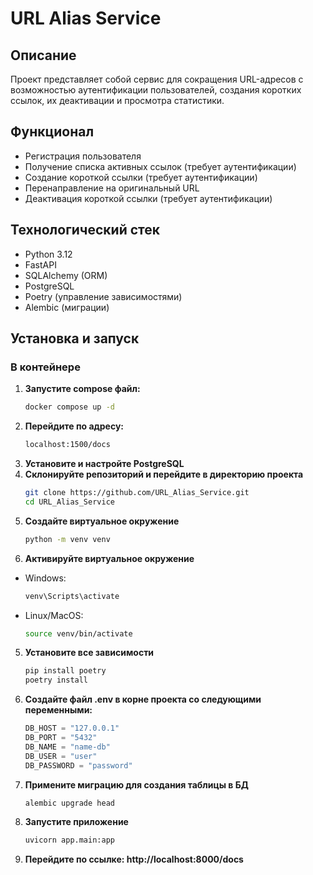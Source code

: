 # URL Alias Service

## Описание
Проект представляет собой сервис для сокращения URL-адресов с возможностью аутентификации пользователей, создания коротких ссылок, их деактивации и просмотра статистики.

## Функционал
- Регистрация пользователя
- Получение списка активных ссылок (требует аутентификации)
- Создание короткой ссылки (требует аутентификации)
- Перенаправление на оригинальный URL
- Деактивация короткой ссылки (требует аутентификации)

## Технологический стек
- Python 3.12
- FastAPI
- SQLAlchemy (ORM)
- PostgreSQL
- Poetry (управление зависимостями)
- Alembic (миграции)

## Установка и запуск

### В контейнере

1. **Запустите compose файл:**
    ```bash
   docker compose up -d
2. **Перейдите по адресу:**
    ```bash
    localhost:1500/docs

1. **Установите и настройте  PostgreSQL**
2. **Склонируйте репозиторий и перейдите в директорию проекта**
   ```bash
   git clone https://github.com/URL_Alias_Service.git
   cd URL_Alias_Service

3. **Создайте виртуальное окружение**
    ```bash
    python -m venv venv
   
4. **Активируйте виртуальное окружение**
- Windows:
    ```bash
    venv\Scripts\activate

- Linux/MacOS:
    ```bash
    source venv/bin/activate

5. **Установите все зависимости**
    ```bash
    pip install poetry
    poetry install
   
6. **Создайте файл .env в корне проекта со следующими переменными:**
    ```python
    DB_HOST = "127.0.0.1"
    DB_PORT = "5432"
    DB_NAME = "name-db"
    DB_USER = "user"
    DB_PASSWORD = "password"

7. **Примените миграцию для создания таблицы в БД**
    ```bash
   alembic upgrade head

8. **Запустите приложение**
    ```bash
   uvicorn app.main:app

9. **Перейдите по ссылке: http://localhost:8000/docs**


